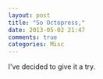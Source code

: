 ```yaml
---
layout: post
title: "So Octopress,"
date: 2013-05-02 21:47
comments: true
categories: Misc
---
```


I've decided to give it a try.

